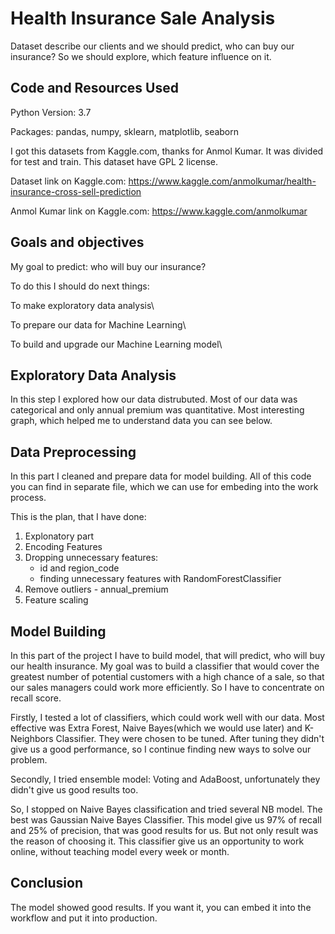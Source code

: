 # Health Insurance Sale Analysis
Dataset describe our clients and we should predict, who can buy our insurance? So we should explore, which feature influence on it.

## Code and Resources Used
Python Version: 3.7

Packages: pandas, numpy, sklearn, matplotlib, seaborn

I got this datasets from Kaggle.com, thanks for Anmol Kumar. It was divided for test and train. This dataset have GPL 2 license.

Dataset link on Kaggle.com: https://www.kaggle.com/anmolkumar/health-insurance-cross-sell-prediction

Anmol Kumar link on Kaggle.com: https://www.kaggle.com/anmolkumar

## Goals and objectives
My goal to predict: who will buy our insurance?

To do this I should do next things:

To make exploratory data analysis\

To prepare our data for Machine Learning\

To build and upgrade our Machine Learning model\


## Exploratory Data Analysis

In this step I explored how our data distrubuted. Most of our data was categorical and only annual premium was quantitative. Most interesting graph, which helped me to understand data you can see below.

## Data Preprocessing

In this part I cleaned and prepare data for model building. All of this code you can find in separate file, which we can use for embeding into the work process.


This is the plan, that I have done:

1. Explonatory part
2. Encoding Features
3. Dropping unnecessary features:
    - id and region_code
    - finding unnecessary features with RandomForestClassifier
4. Remove outliers - annual_premium
5. Feature scaling

## Model Building

In this part of the project I have to build model, that will predict, who will buy our health insurance. My goal was to build a classifier that would cover the greatest number of potential customers with a high chance of a sale, so that our sales managers could work more efficiently. So I have to concentrate on recall score. 

Firstly, I tested a lot of classifiers, which could work well with our data. Most effective was Extra Forest, Naive Bayes(which we would use later) and K-Neighbors Classifier. They were chosen to be tuned. After tuning they didn't give us a good performance, so I continue finding new ways to solve our problem.

Secondly, I tried ensemble model: Voting and AdaBoost, unfortunately they didn't give us good results too.

So, I stopped on Naive Bayes classification and tried several NB model. The best was Gaussian Naive Bayes Classifier. This model give us 97% of recall and 25% of precision, that was good results for us. But not only result was the reason of choosing it. This classifier give us an opportunity to work online, without teaching model every week or month.

## Conclusion

The model showed good results. If you want it, you can embed it into the workflow and put it into production. 
